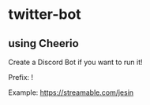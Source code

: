 # twitter-bot

## using Cheerio

Create a Discord Bot if you want to run it!

Prefix: !

Example: 
https://streamable.com/jesin
